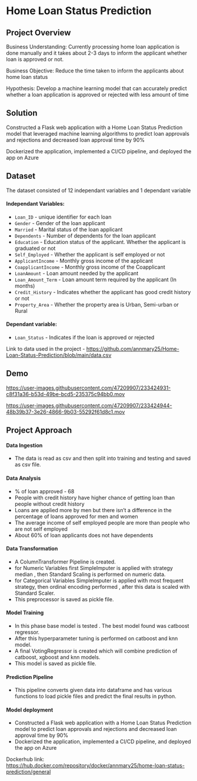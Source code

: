 # Home Loan Status Prediction

## Project Overview
Business Understanding: Currently processing home loan application is done manually and it takes about 2-3 days to inform the applicant whether loan is approved or not.

Business Objective: Reduce the time taken to inform the applicants about home loan status

Hypothesis: Develop a machine learning model that can accurately predict whether a loan application is approved or rejected with less amount of time

## Solution
Constructed a Flask web application with a Home Loan Status Prediction model that leveraged machine learning algorithms to predict loan approvals and rejections and decreased loan approval time by 90% 

Dockerized the application, implemented a CI/CD pipeline, and deployed the app on Azure

## Dataset
The dataset consisted of 12 independant variables and 1 dependant variable
#### Independant Variables:
- `Loan_ID` - unique identifier for each loan
- `Gender` - Gender of the loan applicant
- `Married` - Marital status of the loan applicant
- `Dependents` - Number of dependents for the loan applicant
- `Education` - Education status of the applicant. Whether the applicant is graduated or not
- `Self_Employed` - Whether the applicant is self employed or not
- `ApplicantIncome` - Monthly gross income of the applicant
- `CoapplicantIncome` - Monthly gross income of the Coapplicant
- `LoanAmount` - Loan amount needed by the applicant
- `Loan_Amount_Term` - Loan amount term required by the applicant (In months)
- `Credit_History` - Indicates whether the applicant has good credit history or not
- `Property_Area` - Whether the property area is Urban, Semi-urban or Rural
#### Dependant variable:
- `Loan_Status` - Indicates if the loan is approved or rejected

Link to data used in the project - https://github.com/annmary25/Home-Loan-Status-Prediction/blob/main/data.csv

## Demo

https://user-images.githubusercontent.com/47209907/233424931-c8f31a36-b53d-49be-bcd5-235375c94bb0.mov



https://user-images.githubusercontent.com/47209907/233424944-48b39b37-3e26-4866-9b03-55292f61d8c1.mov

## Project Approach

#### Data Ingestion 
- The data is read as csv and then split into training and testing and saved as csv file.

#### Data Analysis
- % of loan approved - 68 
- People with credit history have higher chance of getting loan than people without credit history
- Loans are applied more by men but there isn’t a difference in the percentage of loans approved for men and women
- The average income of self employed people are more than people who are not self employed
- About 60% of loan applicants does not have dependents

#### Data Transformation
- A ColumnTransformer Pipeline is created.
- for Numeric Variables first SimpleImputer is applied with strategy median , then Standard Scaling is performed on numeric data.
- for Categorical Variables SimpleImputer is applied with most frequent strategy, then ordinal encoding performed , after this data is scaled with Standard Scaler.
- This preprocessor is saved as pickle file.

#### Model Training 
- In this phase base model is tested . The best model found was catboost regressor.
- After this hyperparameter tuning is performed on catboost and knn model.
- A final VotingRegressor is created which will combine prediction of catboost, xgboost and knn models.
- This model is saved as pickle file.

#### Prediction Pipeline 
- This pipeline converts given data into dataframe and has various functions to load pickle files and predict the final results in python.

#### Model deployment
- Constructed a Flask web application with a Home Loan Status Prediction model to predict loan approvals and rejections and decreased loan approval time by 90% 
- Dockerized the application, implemented a CI/CD pipeline, and deployed the app on Azure

Dockerhub link: https://hub.docker.com/repository/docker/annmary25/home-loan-status-prediction/general



